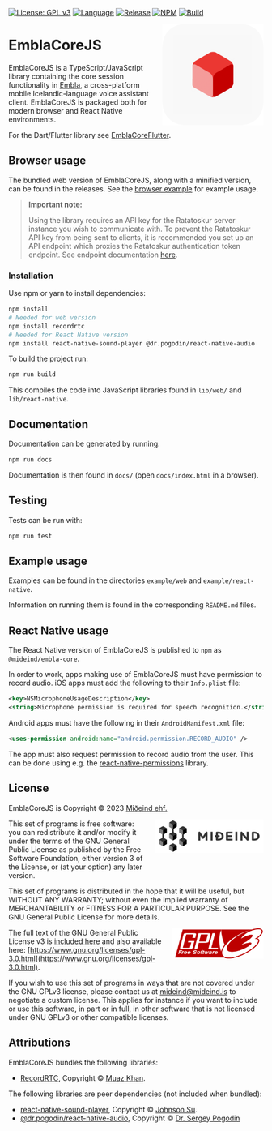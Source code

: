 [![License: GPL v3](https://img.shields.io/badge/License-GPLv3-blue.svg)](https://www.gnu.org/licenses/gpl-3.0)
[![Language](https://img.shields.io/badge/language-javascript-yellow)]()
[![Release](https://shields.io/github/v/release/mideind/EmblaCoreJS?display_name=tag)]()
[![NPM](https://img.shields.io/npm/v/@mideind/embla-core.svg?logo=npm)](https://www.npmjs.com/package/@mideind/embla-core)
[![Build](https://github.com/mideind/EmblaCoreJS/actions/workflows/main.yml/badge.svg)]()

<img src="./img/emblacore_icon.png" align="right" width="200" height="200" style="margin-left:20px;">

# EmblaCoreJS

EmblaCoreJS is a TypeScript/JavaScript library containing the core session functionality in [Embla](https://github.com/mideind/EmblaFlutterApp), a cross-platform mobile Icelandic-language voice assistant client. EmblaCoreJS is packaged both for modern browser and React Native environments.

For the Dart/Flutter library see [EmblaCoreFlutter](https://github.com/mideind/EmblaCoreFlutter).

## Browser usage

The bundled web version of EmblaCoreJS, along with a minified version, can be found in the releases.
See the [browser example](./example/web/README.md) for example usage.

> **Important note:**
>
> Using the library requires an API key for the Ratatoskur server instance you wish to communicate with.
> To prevent the Ratatoskur API key from being sent to clients, it is recommended you set up an API endpoint which
> proxies the Ratatoskur authentication token endpoint. See endpoint documentation [here](https://api.greynir.is/docs).

### Installation

Use npm or yarn to install dependencies:

```sh
npm install
# Needed for web version
npm install recordrtc
# Needed for React Native version
npm install react-native-sound-player @dr.pogodin/react-native-audio
```

To build the project run:

```sh
npm run build
```

This compiles the code into JavaScript libraries found in `lib/web/` and `lib/react-native`.

## Documentation

Documentation can be generated by running:

```sh
npm run docs
```

Documentation is then found in `docs/` (open `docs/index.html` in a browser).

## Testing

Tests can be run with:

```bash
npm run test
```

## Example usage

Examples can be found in the directories `example/web` and `example/react-native`.

Information on running them is found in the corresponding `README.md` files.

## React Native usage

The React Native version of EmblaCoreJS is published to `npm` as `@mideind/embla-core`.

In order to work, apps making use of EmblaCoreJS must have permission to record audio.
iOS apps must add the following to their `Info.plist` file:

```xml
<key>NSMicrophoneUsageDescription</key>
<string>Microphone permission is required for speech recognition.</string>
```

Android apps must have the following in their `AndroidManifest.xml` file:

```xml
<uses-permission android:name="android.permission.RECORD_AUDIO" />
```

The app must also request permission to record audio from the user. This can be done using
e.g. the [react-native-permissions](https://www.npmjs.com/package/react-native-permissions)
library.

## License

EmblaCoreJS is Copyright &copy; 2023 [Miðeind ehf.](https://mideind.is)

<a href="https://mideind.is"><img src="./img/mideind_logo.png" alt="Miðeind ehf."
width="214" height="66" align="right" style="margin-left:20px; margin-bottom: 20px;"></a>

This set of programs is free software: you can redistribute it and/or modify it
under the terms of the GNU General Public License as published by the Free
Software Foundation, either version 3 of the License, or (at your option) any later
version.

This set of programs is distributed in the hope that it will be useful, but WITHOUT
ANY WARRANTY; without even the implied warranty of MERCHANTABILITY or FITNESS FOR
A PARTICULAR PURPOSE. See the GNU General Public License for more details.

<a href="https://www.gnu.org/licenses/gpl-3.0.html"><img src="./img/GPLv3.png"
align="right" style="margin-left:15px;" width="180" height="60"></a>

The full text of the GNU General Public License v3 is
[included here](./LICENSE)
and also available here:
[https://www.gnu.org/licenses/gpl-3.0.html](https://www.gnu.org/licenses/gpl-3.0.html).

If you wish to use this set of programs in ways that are not covered under the
GNU GPLv3 license, please contact us at [mideind@mideind.is](mailto:mideind@mideind.is)
to negotiate a custom license. This applies for instance if you want to include or use
this software, in part or in full, in other software that is not licensed under
GNU GPLv3 or other compatible licenses.

## Attributions

EmblaCoreJS bundles the following libraries:

- [RecordRTC](http://recordrtc.org/), Copyright &copy; [Muaz Khan](https://github.com/muaz-khan).

The following libraries are peer dependencies (not included when bundled):

- [react-native-sound-player](https://github.com/johnsonsu/react-native-sound-player), Copyright &copy; [Johnson Su](https://github.com/johnsonsu).
- [@dr.pogodin/react-native-audio](https://github.com/birdofpreyru/react-native-audio), Copyright &copy; [Dr. Sergey Pogodin](https://dr.pogodin.studio)
